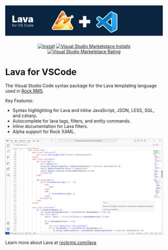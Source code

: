 <h1 align="center">
  <br>
  <a href="https://marketplace.visualstudio.com/items?itemName=TriumphTech.language-rockrms-lava"><img src="https://raw.githubusercontent.com/Triumph-Tech/vscode-lava-syntax/master/images/hub-banner.png" alt="Lava for VSCode"></a>
</h1>


<p align="center">
    <a href="https://marketplace.visualstudio.com/items?itemName=TriumphTech.language-rockrms-lava">
    <img alt="Install" src="https://img.shields.io/badge/vscode-install-blue.svg?style=popout-square"></a>
    <a href="https://marketplace.visualstudio.com/items?itemName=TriumphTech.language-rockrms-lava">
    <img alt="Visual Studio Marketplace Installs" src="https://img.shields.io/visual-studio-marketplace/d/TriumphTech.language-rockrms-lava?style=flat-square"></a>
    <a href="https://marketplace.visualstudio.com/items?itemName=TriumphTech.language-rockrms-lava">
    <img alt="Visual Studio Marketplace Rating" src="https://img.shields.io/visual-studio-marketplace/r/TriumphTech.language-rockrms-lava?style=flat-square">
    </a>
</p>


# Lava for VSCode

The Visual Studio Code syntax package for the Lava templating language used in [Rock RMS](https://www.rockrms.com).

Key Features:
- Syntax highlighting for Lava and inline JavaScript, JSON, LESS, SQL, and csharp.
- Autocomplete for lava tags, filters, and entity commands.
- Inline documentation for Lava filters.
- Alpha support for Rock XAML.

![Sample](https://raw.githubusercontent.com/Triumph-Tech/vscode-lava-syntax/master/images/sample.png)

Learn more about Lava at [rockrms.com/lava](https://community.rockrms.com/lava)
